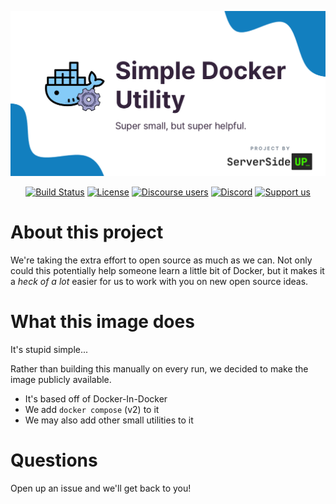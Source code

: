 <p align="center">
		<img src="https://raw.githubusercontent.com/serversideup/docker-utility/main/.github/header.png" width="1200" alt="Docker Images Logo">
</p>
<p align="center">
	<a href="https://actions-badge.atrox.dev/serversideup/docker-utility/goto?ref=main"><img alt="Build Status" src="https://img.shields.io/endpoint.svg?url=https%3A%2F%2Factions-badge.atrox.dev%2Fserversideup%2Fdocker-utility%2Fbadge%3Fref%3Dmain&style=flat" /></a>
	<a href="https://github.com/serversideup/docker-utility/blob/main/LICENSE" target="_blank"><img src="https://badgen.net/github/license/serversideup/docker-utility" alt="License"></a>
	<a href="https://community.serversideup.net"><img alt="Discourse users" src="https://img.shields.io/discourse/users?color=blue&server=https%3A%2F%2Fcommunity.serversideup.net"></a>
  <a href="https://serversideup.net/discord"><img alt="Discord" src="https://img.shields.io/discord/910287105714954251?color=blueviolet"></a>
	<a href="https://github.com/sponsors/serversideup"><img src="https://badgen.net/badge/icon/Support%20Us?label=GitHub%20Sponsors&color=orange" alt="Support us"></a>
</p>

# About this project
We're taking the extra effort to open source as much as we can. Not only could this potentially help someone learn a little bit of Docker, but it makes it a *heck of a lot* easier for us to work with you on new open source ideas.

# What this image does
It's stupid simple...

Rather than building this manually on every run, we decided to make the image publicly available.

* It's based off of Docker-In-Docker
* We add `docker compose` (v2) to it
* We may also add other small utilities to it

# Questions
Open up an issue and we'll get back to you!
